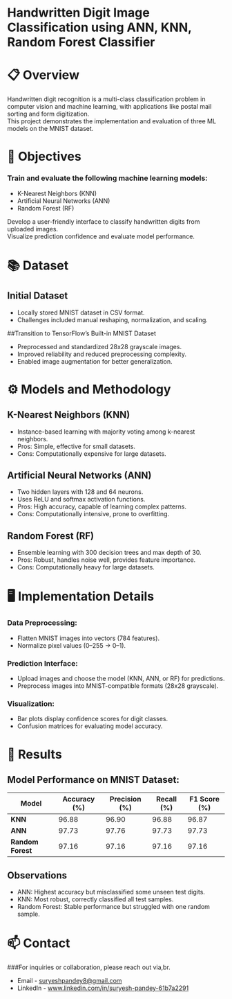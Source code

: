 # Handwritten Digit Image Classification using ANN, KNN, Random Forest Classifier

# 📋 Overview

Handwritten digit recognition is a multi-class classification problem in computer vision and machine learning, with applications like postal mail sorting and form digitization.<br>
This project demonstrates the implementation and evaluation of three ML models on the MNIST dataset.

# 🎯 Objectives

### Train and evaluate the following machine learning models:<br>
- K-Nearest Neighbors (KNN)<br>
- Artificial Neural Networks (ANN)<br>
- Random Forest (RF)<br>

Develop a user-friendly interface to classify handwritten digits from uploaded images.<br>
Visualize prediction confidence and evaluate model performance.

# 📚 Dataset

## Initial Dataset
- Locally stored MNIST dataset in CSV format.<br>
- Challenges included manual reshaping, normalization, and scaling.<br>

##Transition to TensorFlow’s Built-in MNIST Dataset
- Preprocessed and standardized 28x28 grayscale images.<br>
- Improved reliability and reduced preprocessing complexity.<br>
- Enabled image augmentation for better generalization.<br>

# ⚙️ Models and Methodology

## K-Nearest Neighbors (KNN)
- Instance-based learning with majority voting among k-nearest neighbors.<br>
- Pros: Simple, effective for small datasets.<br>
- Cons: Computationally expensive for large datasets.<br>
## Artificial Neural Networks (ANN)
- Two hidden layers with 128 and 64 neurons.<br>
- Uses ReLU and softmax activation functions.<br>
- Pros: High accuracy, capable of learning complex patterns.<br>
- Cons: Computationally intensive, prone to overfitting.<br>
## Random Forest (RF)
- Ensemble learning with 300 decision trees and max depth of 30.<br>
- Pros: Robust, handles noise well, provides feature importance.<br>
- Cons: Computationally heavy for large datasets.<br>

# 🖥️ Implementation Details

### Data Preprocessing:<br>
- Flatten MNIST images into vectors (784 features).<br>
- Normalize pixel values (0–255 → 0–1).<br>
### Prediction Interface:<br>
- Upload images and choose the model (KNN, ANN, or RF) for predictions.<br>
- Preprocess images into MNIST-compatible formats (28x28 grayscale).<br>
### Visualization:<br>
- Bar plots display confidence scores for digit classes.<br>
- Confusion matrices for evaluating model accuracy.<br>

# 🚀 Results

## Model Performance on MNIST Dataset:

| Model           | Accuracy (%) | Precision (%) | Recall (%) | F1 Score (%) |
|------------------|-------------|---------------|------------|--------------|
| **KNN**         | 96.88       | 96.90         | 96.88      | 96.87        |
| **ANN**         | 97.73       | 97.76         | 97.73      | 97.73        |
| **Random Forest**| 97.16       | 97.16         | 97.16      | 97.16        |


## Observations
- ANN: Highest accuracy but misclassified some unseen test digits.<br>
- KNN: Most robust, correctly classified all test samples.<br>
- Random Forest: Stable performance but struggled with one random sample.<br>

# 📫 Contact
###For inquiries or collaboration, please reach out via,br.
- Email - suryeshpandey8@gmail.com
- LinkedIn - www.linkedin.com/in/suryesh-pandey-61b7a2291


